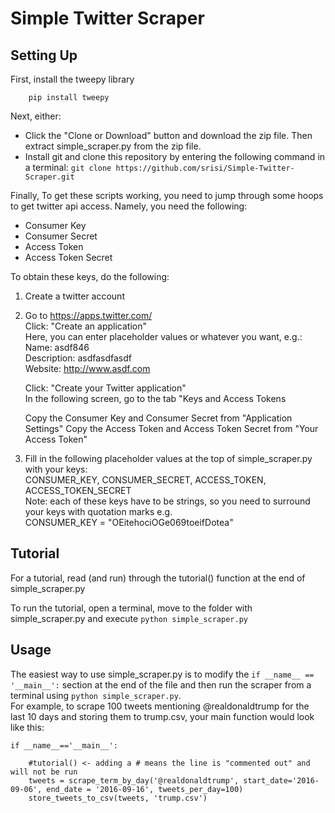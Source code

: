 
Simple Twitter Scraper
======================


## Setting Up

First, install the tweepy library
```
    pip install tweepy
```
Next, either:
- Click the "Clone or Download" button and download the zip file. Then extract simple_scraper.py from the zip file.
- Install git and clone this repository by entering the following command in a terminal: `git clone https://github.com/srisi/Simple-Twitter-Scraper.git`


Finally, To get these scripts working, you need to jump through some hoops to get twitter api access.
Namely, you need the following:
- Consumer Key
- Consumer Secret
- Access Token
- Access Token Secret

To obtain these keys, do the following:

1. Create a twitter account
2. Go to https://apps.twitter.com/<br>
    Click: "Create an application"<br>
        Here, you can enter placeholder values or whatever you want, e.g.:<br>
        Name: asdf846<br>
        Description: asdfasdfasdf<br>
        Website: http://www.asdf.com

    Click: "Create your Twitter application"<br>
    In the following screen, go to the tab "Keys and Access Tokens

    Copy the Consumer Key and Consumer Secret from "Application Settings"
    Copy the Access Token and Access Token Secret from "Your Access Token"

3. Fill in the following placeholder values at the top of simple_scraper.py with your keys:
    <br>CONSUMER_KEY, CONSUMER_SECRET, ACCESS_TOKEN, ACCESS_TOKEN_SECRET
    <br>Note: each of these keys have to be strings, so you need to surround your keys with quotation marks e.g.
    <br>CONSUMER_KEY = "OEitehociOGe069toeifDotea"

## Tutorial
For a tutorial, read (and run) through the tutorial() function at the end of simple_scraper.py

To run the tutorial, open a terminal, move to the folder with simple_scraper.py and execute `python simple_scraper.py`

## Usage
The easiest way to use simple_scraper.py is to modify the `if __name__ == '__main__':` section at the end of the file and then run the scraper from a terminal using `python simple_scraper.py`. 
<br>For example, to scrape 100 tweets mentioning @realdonaldtrump for the last 10 days and storing them to trump.csv, your main function would look like this:

```
if __name__=='__main__':

    #tutorial() <- adding a # means the line is "commented out" and will not be run
    tweets = scrape_term_by_day('@realdonaldtrump', start_date='2016-09-06', end_date = '2016-09-16', tweets_per_day=100)
    store_tweets_to_csv(tweets, 'trump.csv')
```

